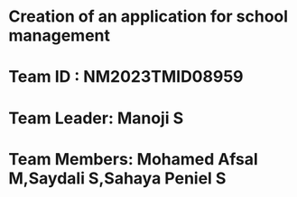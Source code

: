 # Creation of an application for school management
# Team ID : NM2023TMID08959
# Team Leader: Manoji S
# Team Members: Mohamed Afsal M,Saydali S,Sahaya Peniel S
